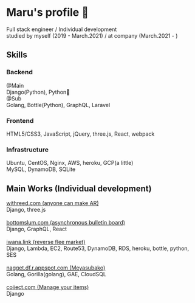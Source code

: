 # Maru's profile 🤝

<!--
**maru44/maru44** is a ✨ _special_ ✨ repository because its `README.md` (this file) appears on your GitHub profile.

Here are some ideas to get you started:

- 🔭 I’m currently working on ...
- 🌱 I’m currently learning ...
- 👯 I’m looking to collaborate on ...
- 🤔 I’m looking for help with ...
- 💬 Ask me about ...
- 📫 How to reach me: ...
- 😄 Pronouns: ...
- ⚡ Fun fact: ...
-->

Full stack engineer / Individual development<br/>
studied by myself (2019 - March.2021) / at company (March.2021 - )

## Skills
### Backend
@Main<br/>
Django(Python), Python🐍<br/>
@Sub<br/>
Golang, Bottle(Python), GraphQL, Laravel<br/>
### Frontend
HTML5/CSS3, JavaScript, jQuery, three.js, React, webpack
### Infrastructure
Ubuntu, CentOS, Nginx, AWS, heroku, GCP(a little)<br/>
MySQL, DynamoDB, SQLite

## Main Works (Individual development)
[withreed.com (anyone can make AR)](https://withreed.com/)<br/>
Django, three.js<br/><br/>
[bottomslum.com (asynchronous bulletin board)](https://bottomslum.com/)<br/>
Django, GraphQL, React<br/><br/>
[iwana.link (reverse flee market)](https://iwana.link/)<br/>
Django, Lambda, EC2, Route53, DynamoDB, RDS, heroku, bottle, python, SES<br/><br/>
[nagget.df.r.appspot.com (Meyasubako)](https://nagget.df.r.appspot.com/)<br/>
Golang, Gorilla(golang), GAE, CloudSQL<br/><br/>
[coiiect.com (Manage your items)](https://coiiect.com/)<br/>
Django<br/>
